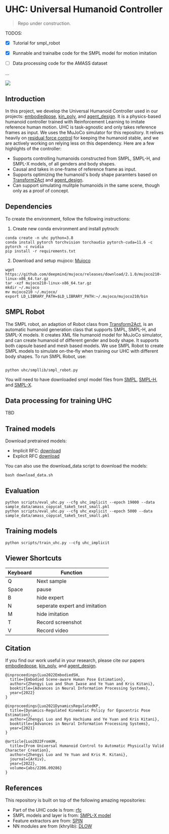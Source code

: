 # UHC: Universal Humanoid Controller

> Repo under construction.  

TODOS:

- [x] Tutorial for smpl_robot
- [x] Runnable and trainalbe code for the SMPL model for motion imitation 
- [ ] Data processing code for the AMASS dataset



...

<div float="center">
  <img src="assets/gif/teaser.gif" />
</div>

## Introduction 

In this project, we develop the Universal Humanoid Controller used in our projects: [embodiedpose](https://zhengyiluo.github.io/projects/embodied_pose/), [kin_poly](https://zhengyiluo.github.io/projects/kin_poly/), and [agent_design](https://zhengyiluo.github.io/projects/agent_design/). It is a physics-based humanoid controller trained with Reinforcement Learning to imitate reference human motion. UHC is task-agnostic and only takes reference frames as input. We uses the MuJoCo simulator for this repository. It relives heavily on [residual force control](https://github.com/Khrylx/RFC) for keeping the humanoid stable, and we are actively working on relying less on this dependency. Here are a few highlights of the controller:

- Supports controlling humanoids constructed from SMPL, SMPL-H, and SMPL-X models, of all genders and body shapes.
- Causal and takes in one-frame of reference frame as input.
- Supports optimizing the humanoid's body shape paramters based on [Transform2Act](https://github.com/Khrylx/Transform2Act) and [agent_design](https://zhengyiluo.github.io/projects/agent_design/).
- Can support simulating mulitple humanoids in the same scene, though only as a proof of concept. 

## Dependencies

To create the environment, follow the following instructions: 

1. Create new conda environment and install pytroch:
```
conda create -n uhc python=3.8
conda install pytorch torchvision torchaudio pytorch-cuda=11.6 -c pytorch -c nvidia
pip install -r requirements.txt
```

2. Download and setup mujoco: [Mujoco](http://www.mujoco.org/)
```
wget https://github.com/deepmind/mujoco/releases/download/2.1.0/mujoco210-linux-x86_64.tar.gz
tar -xzf mujoco210-linux-x86_64.tar.gz
mkdir ~/.mujoco
mv mujoco210 ~/.mujoco/
export LD_LIBRARY_PATH=$LD_LIBRARY_PATH:~/.mujoco/mujoco210/bin
```

## SMPL Robot

The SMPL robot, an adaption of Robot class from [Transform2Act](https://github.com/Khrylx/Transform2Act), is an automatic humanoid generation class that supports SMPL, SMPL-H, and SMPL-X models. It creates XML file humanoid model for MuJoCo simulator, and can create humanoid of different gender and body shape. It supports both capsule based and mesh based models. We use SMPL Robot to create SMPL models to simulate on-the-fly when training our UHC with different body shapes. To run SMPL Robot, use:

``` 

python uhc/smpllib/smpl_robot.py

```
You will need to have downloaded smpl model files from [SMPL](https://smpl.is.tue.mpg.de/), [SMPL-H](https://smpl.is.tue.mpg.de/downloads), and [SMPL-X](https://smpl-x.is.tue.mpg.de/downloads).


## Data processing for training UHC

TBD

## Trained models

Download pretrained models: 
- Implicit RFC: [download](https://drive.google.com/file/d/1CA3lKhIEOwzhX7IMdu_B_QnjrXfPXYnM/view?usp=share_link)
- Explicit RFC [download](https://drive.google.com/file/d/1wdsS0wRji3vFY6xvORptVdFEJLyY_I1T/view?usp=share_link)

You can also use the download_data script to download the models:
```
bash download_data.sh
```

## Evaluation
```
python scripts/eval_uhc.py --cfg uhc_implicit --epoch 19000 --data sample_data/amass_copycat_take5_test_small.pkl
python scripts/eval_uhc.py --cfg uhc_explicit --epoch 5000 --data sample_data/amass_copycat_take5_test_small.pkl
```

## Training models

```
python scripts/train_uhc.py --cfg uhc_implicit
```

## Viewer Shortcuts

| Keyboard | Function |
| ---- | --- |
| Q | Next sample |
| Space | pause |
| B | hide expert |
| N | seperate expert and imitation |
| M | hide imitation |
| T | Record screenshot|
| V | Record video|

## Citation
If you find our work useful in your research, please cite our papers [embodiedpose](https://zhengyiluo.github.io/projects/embodied_pose/),  [kin_poly](https://zhengyiluo.github.io/projects/kin_poly/), and [agent_design](https://zhengyiluo.github.io/projects/agent_design/).
```
@inproceedings{Luo2022EmbodiedSH,
  title={Embodied Scene-aware Human Pose Estimation},
  author={Zhengyi Luo and Shun Iwase and Ye Yuan and Kris Kitani},
  booktitle={Advances in Neural Information Processing Systems},
  year={2022}
}

@inproceedings{Luo2021DynamicsRegulatedKP,
  title={Dynamics-Regulated Kinematic Policy for Egocentric Pose Estimation},
  author={Zhengyi Luo and Ryo Hachiuma and Ye Yuan and Kris Kitani},
  booktitle={Advances in Neural Information Processing Systems},
  year={2021}
}

@article{Luo2022FromUH,
  title={From Universal Humanoid Control to Automatic Physically Valid Character Creation},
  author={Zhengyi Luo and Ye Yuan and Kris M. Kitani},
  journal={ArXiv},
  year={2022},
  volume={abs/2206.09286}
}
``` 


## References
This repository is built on top of the following amazing repositories:
* Part of the UHC code is from: [rfc](https://github.com/Khrylx/RFC)
* SMPL models and layer is from: [SMPL-X model](https://github.com/vchoutas/smplx)
* Feature extractors are from: [SPIN](https://github.com/nkolot/SPIN)
* NN modules are from (khrylib): [DLOW](https://github.com/Khrylx/DLow)
